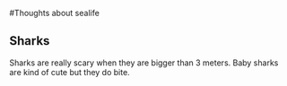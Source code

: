 #Thoughts about sealife

## Sharks


Sharks are really scary when they are bigger than 3 meters.
Baby sharks are kind of cute but they do bite.
